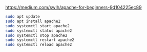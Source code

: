 https://medium.com/swlh/apache-for-beginners-9d104225ec89

```sh
sudo apt update
sudo apt install apache2
sudo systemctl start apache2
sudo systemctl status apache2
sudo systemctl stop apache2
sudo systemctl restart apache2
sudo systemctl reload apache2
```
